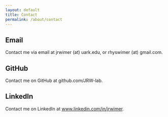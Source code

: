 ```yaml
---
layout: default
title: Contact
permalink: /about/contact
---
```


## Email
Contact me via email at jrwimer (at) uark.edu, or rhyswimer (at) gmail.com.

## GitHub
Contact me on GitHub at github.com/JRW-lab.

## LinkedIn
Contact me on LinkedIn at www.linkedin.com/in/jrwimer.